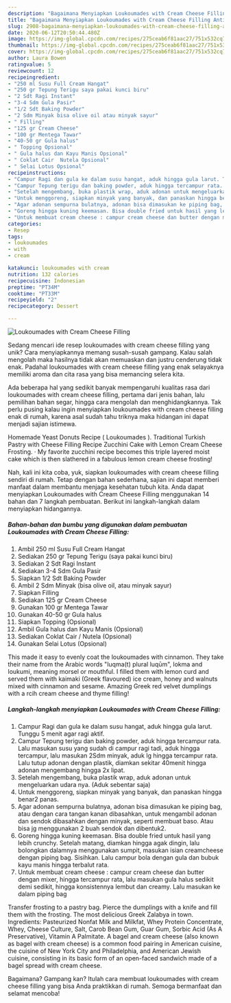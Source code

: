 ```yaml
---
description: "Bagaimana Menyiapkan Loukoumades with Cream Cheese Filling Anti Gagal"
title: "Bagaimana Menyiapkan Loukoumades with Cream Cheese Filling Anti Gagal"
slug: 2908-bagaimana-menyiapkan-loukoumades-with-cream-cheese-filling-anti-gagal
date: 2020-06-12T20:50:44.480Z
image: https://img-global.cpcdn.com/recipes/275ceab6f81aac27/751x532cq70/loukoumades-with-cream-cheese-filling-foto-resep-utama.jpg
thumbnail: https://img-global.cpcdn.com/recipes/275ceab6f81aac27/751x532cq70/loukoumades-with-cream-cheese-filling-foto-resep-utama.jpg
cover: https://img-global.cpcdn.com/recipes/275ceab6f81aac27/751x532cq70/loukoumades-with-cream-cheese-filling-foto-resep-utama.jpg
author: Laura Bowen
ratingvalue: 5
reviewcount: 12
recipeingredient:
- "250 ml Susu Full Cream Hangat"
- "250 gr Tepung Terigu saya pakai kunci biru"
- "2 Sdt Ragi Instant"
- "3-4 Sdm Gula Pasir"
- "1/2 Sdt Baking Powder"
- "2 Sdm Minyak bisa olive oil atau minyak sayur"
- " Filling"
- "125 gr Cream Cheese"
- "100 gr Mentega Tawar"
- "40-50 gr Gula halus"
- " Topping Opsional"
- " Gula halus dan Kayu Manis Opsional"
- " Coklat Cair  Nutela Opsional"
- " Selai Lotus Opsional"
recipeinstructions:
- "Campur Ragi dan gula ke dalam susu hangat, aduk hingga gula larut. Tunggu 5 menit agar ragi aktif."
- "Campur Tepung terigu dan baking powder, aduk hingga tercampur rata. Lalu masukan susu yang sudah di campur ragi tadi, aduk hingga tercampur, lalu masukan 2Sdm minyak, aduk lg hingga tercampur rata. Lalu tutup adonan dengan plastik, diamkan sekitar 40menit hingga adonan mengembang hingga 2x lipat."
- "Setelah mengembang, buka plastik wrap, aduk adonan untuk mengeluarkan udara nya. (Aduk sebentar saja)"
- "Untuk menggoreng, siapkan minyak yang banyak, dan panaskan hingga benar2 panas."
- "Agar adonan sempurna bulatnya, adonan bisa dimasukan ke piping bag, atau dengan cara tangan kanan dibasahkan, untuk mengambil adonan dan sendok dibasahkan dengan minyak, seperti membuat baso. Atau bisa jg menggunakan 2 buah sendok dan dibentuk2."
- "Goreng hingga kuning keemasan. Bisa double fried untuk hasil yang lebih crunchy. Setelah matang, diamkan hingga agak dingin, lalu bolongkan dalamnya menggunakan sumpit, masukan isian creamcheese dengan piping bag. Sisihkan. Lalu campur bola dengan gula dan bubuk kayu manis hingga terbalut rata."
- "Untuk membuat cream cheese : campur cream cheese dan butter dengan mixer, hingga tercampur rata, lalu masukan gula halus sedikit demi sedikit, hingga konsistennya lembut dan creamy. Lalu masukan ke dalam piping bag"
categories:
- Resep
tags:
- loukoumades
- with
- cream

katakunci: loukoumades with cream 
nutrition: 132 calories
recipecuisine: Indonesian
preptime: "PT34M"
cooktime: "PT33M"
recipeyield: "2"
recipecategory: Dessert

---
```



![Loukoumades with Cream Cheese Filling](https://img-global.cpcdn.com/recipes/275ceab6f81aac27/751x532cq70/loukoumades-with-cream-cheese-filling-foto-resep-utama.jpg)

Sedang mencari ide resep loukoumades with cream cheese filling yang unik? Cara menyiapkannya memang susah-susah gampang. Kalau salah mengolah maka hasilnya tidak akan memuaskan dan justru cenderung tidak enak. Padahal loukoumades with cream cheese filling yang enak selayaknya memiliki aroma dan cita rasa yang bisa memancing selera kita.

Ada beberapa hal yang sedikit banyak mempengaruhi kualitas rasa dari loukoumades with cream cheese filling, pertama dari jenis bahan, lalu pemilihan bahan segar, hingga cara mengolah dan menghidangkannya. Tak perlu pusing kalau ingin menyiapkan loukoumades with cream cheese filling enak di rumah, karena asal sudah tahu triknya maka hidangan ini dapat menjadi sajian istimewa.

Homemade Yeast Donuts Recipe ( Loukoumades ). Traditional Turkish Pastry with Cheese Filling Recipe Zucchini Cake with Lemon Cream Cheese Frosting. · My favorite zucchini recipe becomes this triple layered moist cake which is then slathered in a fabulous lemon cream cheese frosting!


Nah, kali ini kita coba, yuk, siapkan loukoumades with cream cheese filling sendiri di rumah. Tetap dengan bahan sederhana, sajian ini dapat memberi manfaat dalam membantu menjaga kesehatan tubuh kita. Anda dapat menyiapkan Loukoumades with Cream Cheese Filling menggunakan 14 bahan dan 7 langkah pembuatan. Berikut ini langkah-langkah dalam menyiapkan hidangannya.

<!--inarticleads1-->

##### Bahan-bahan dan bumbu yang digunakan dalam pembuatan Loukoumades with Cream Cheese Filling:

1. Ambil 250 ml Susu Full Cream Hangat
1. Sediakan 250 gr Tepung Terigu (saya pakai kunci biru)
1. Sediakan 2 Sdt Ragi Instant
1. Sediakan 3-4 Sdm Gula Pasir
1. Siapkan 1/2 Sdt Baking Powder
1. Ambil 2 Sdm Minyak (bisa olive oil, atau minyak sayur)
1. Siapkan  Filling
1. Sediakan 125 gr Cream Cheese
1. Gunakan 100 gr Mentega Tawar
1. Gunakan 40-50 gr Gula halus
1. Siapkan  Topping (Opsional)
1. Ambil  Gula halus dan Kayu Manis (Opsional)
1. Sediakan  Coklat Cair / Nutela (Opsional)
1. Gunakan  Selai Lotus (Opsional)


This made it easy to evenly coat the loukoumades with cinnamon. They take their name from the Arabic words &#34;luqma(t) plural luqūm&#34;, lokma and loukumi, meaning morsel or mouthful. I filled them with lemon curd and served them with kaimaki (Greek flavoured) ice cream, honey and walnuts mixed with cinnamon and sesame. Amazing Greek red velvet dumplings with a rcih cream cheese and thyme filling! 

<!--inarticleads2-->

##### Langkah-langkah menyiapkan Loukoumades with Cream Cheese Filling:

1. Campur Ragi dan gula ke dalam susu hangat, aduk hingga gula larut. Tunggu 5 menit agar ragi aktif.
1. Campur Tepung terigu dan baking powder, aduk hingga tercampur rata. Lalu masukan susu yang sudah di campur ragi tadi, aduk hingga tercampur, lalu masukan 2Sdm minyak, aduk lg hingga tercampur rata. Lalu tutup adonan dengan plastik, diamkan sekitar 40menit hingga adonan mengembang hingga 2x lipat.
1. Setelah mengembang, buka plastik wrap, aduk adonan untuk mengeluarkan udara nya. (Aduk sebentar saja)
1. Untuk menggoreng, siapkan minyak yang banyak, dan panaskan hingga benar2 panas.
1. Agar adonan sempurna bulatnya, adonan bisa dimasukan ke piping bag, atau dengan cara tangan kanan dibasahkan, untuk mengambil adonan dan sendok dibasahkan dengan minyak, seperti membuat baso. Atau bisa jg menggunakan 2 buah sendok dan dibentuk2.
1. Goreng hingga kuning keemasan. Bisa double fried untuk hasil yang lebih crunchy. Setelah matang, diamkan hingga agak dingin, lalu bolongkan dalamnya menggunakan sumpit, masukan isian creamcheese dengan piping bag. Sisihkan. Lalu campur bola dengan gula dan bubuk kayu manis hingga terbalut rata.
1. Untuk membuat cream cheese : campur cream cheese dan butter dengan mixer, hingga tercampur rata, lalu masukan gula halus sedikit demi sedikit, hingga konsistennya lembut dan creamy. Lalu masukan ke dalam piping bag


Transfer frosting to a pastry bag. Pierce the dumplings with a knife and fill them with the frosting. The most delicious Greek Zalabya in town. Ingredients: Pasteurized Nonfat Milk and Milkfat, Whey Protein Concentrate, Whey, Cheese Culture, Salt, Carob Bean Gum, Guar Gum, Sorbic Acid (As A Preservative), Vitamin A Palmitate. A bagel and cream cheese (also known as bagel with cream cheese) is a common food pairing in American cuisine, the cuisine of New York City and Philadelphia, and American Jewish cuisine, consisting in its basic form of an open-faced sandwich made of a bagel spread with cream cheese. 

Bagaimana? Gampang kan? Itulah cara membuat loukoumades with cream cheese filling yang bisa Anda praktikkan di rumah. Semoga bermanfaat dan selamat mencoba!

